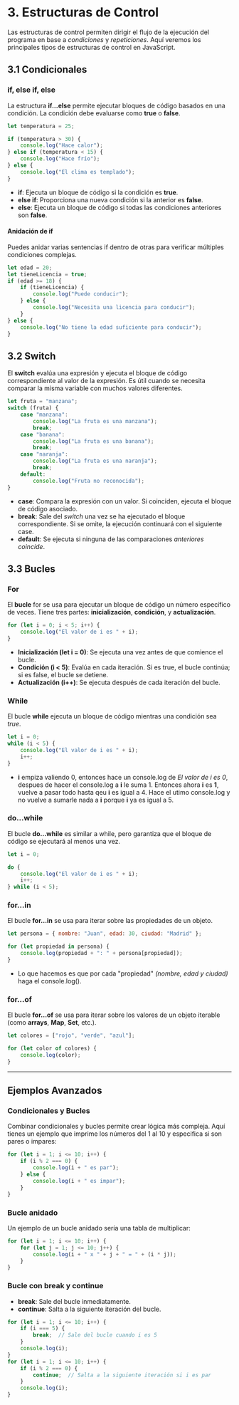 # 3. Estructuras de Control

Las estructuras de control permiten dirigir el flujo de la ejecución del programa en base a *condiciones* y *repeticiones*. Aquí veremos los principales tipos de estructuras de control en JavaScript.

## 3.1 Condicionales

### **if, else if, else**

La estructura **if...else** permite ejecutar bloques de código basados en una condición. La condición debe evaluarse como **true** o **false**.

```js
let temperatura = 25;

if (temperatura > 30) {
    console.log("Hace calor");
} else if (temperatura < 15) {
    console.log("Hace frío");
} else {
    console.log("El clima es templado");
}
```
- **if**: Ejecuta un bloque de código si la condición es **true**.
- **else if**: Proporciona una nueva condición si la anterior es **false**.
- **else**: Ejecuta un bloque de código si todas las condiciones anteriores son **false**.

#### **Anidación de if**
Puedes anidar varias sentencias if dentro de otras para verificar múltiples condiciones complejas.

```js
let edad = 20;
let tieneLicencia = true;
if (edad >= 18) {
    if (tieneLicencia) {
        console.log("Puede conducir");
    } else {
        console.log("Necesita una licencia para conducir");
    }
} else {
    console.log("No tiene la edad suficiente para conducir");
}
```

## 3.2 Switch

El **switch** evalúa una expresión y ejecuta el bloque de código correspondiente al valor de la expresión. Es útil cuando se necesita comparar la misma variable con muchos valores diferentes.

```js
let fruta = "manzana";
switch (fruta) {
    case "manzana":
        console.log("La fruta es una manzana");
        break;
    case "banana":
        console.log("La fruta es una banana");
        break;
    case "naranja":
        console.log("La fruta es una naranja");
        break;
    default:
        console.log("Fruta no reconocida");
}
```
- **case**: Compara la expresión con un valor. Si coinciden, ejecuta el bloque de código asociado.
- **break**: Sale del *switch* una vez se ha ejecutado el bloque correspondiente. Si se omite, la ejecución continuará con el siguiente case.
- **default**: Se ejecuta si ninguna de las comparaciones *anteriores coincide*.

## 3.3 Bucles
### For
El **bucle** for se usa para ejecutar un bloque de código un número específico de veces. Tiene tres partes: **inicialización**, **condición**, y **actualización**.
```js
for (let i = 0; i < 5; i++) {
    console.log("El valor de i es " + i);
}
```
- **Inicialización (let i = 0)**: Se ejecuta una vez antes de que comience el bucle.
- **Condición (i < 5)**: Evalúa en cada iteración. Si es true, el bucle continúa; si es false, el bucle se detiene.
- **Actualización (i++)**: Se ejecuta después de cada iteración del bucle.
  
### While
El bucle **while** ejecuta un bloque de código mientras una condición sea *true*.
```js
let i = 0;
while (i < 5) {
    console.log("El valor de i es " + i);
    i++;
}
```
- **i** empiza valiendo 0, entonces hace un console.log de *El valor de i es 0*, despues de hacer el console.log a **i** le suma 1. Entonces ahora **i** es **1**, vuelve a pasar todo hasta qeu **i** es igual a 4. Hace el utimo console.log y no vuelve a sumarle nada a **i** porque **i** ya es igual a 5.

### do...while
El bucle **do...while** es similar a while, pero garantiza que el bloque de código se ejecutará al menos una vez.
```js
let i = 0;

do {
    console.log("El valor de i es " + i);
    i++;
} while (i < 5);
```

### for...in
El bucle **for...in** se usa para iterar sobre las propiedades de un objeto.
```js
let persona = { nombre: "Juan", edad: 30, ciudad: "Madrid" };

for (let propiedad in persona) {
    console.log(propiedad + ": " + persona[propiedad]);
}
```
- Lo que hacemos es que por cada "propiedad" *(nombre, edad y ciudad)* haga el console.log().  

### for...of
El bucle **for...of** se usa para iterar sobre los valores de un objeto iterable (como **arrays**, **Map**, **Set**, etc.).
```js
let colores = ["rojo", "verde", "azul"];

for (let color of colores) {
    console.log(color);
}
```
---
## Ejemplos Avanzados
### Condicionales y Bucles
Combinar condicionales y bucles permite crear lógica más compleja. Aquí tienes un ejemplo que imprime los números del 1 al 10 y especifica si son pares o impares:
```js
for (let i = 1; i <= 10; i++) {
    if (i % 2 === 0) {
        console.log(i + " es par");
    } else {
        console.log(i + " es impar");
    }
}
```
### Bucle anidado
Un ejemplo de un bucle anidado sería una tabla de multiplicar:
```js
for (let i = 1; i <= 10; i++) {
    for (let j = 1; j <= 10; j++) {
        console.log(i + " x " + j + " = " + (i * j));
    }
}
```
### Bucle con break y continue
- **break**: Sale del bucle inmediatamente.
- **continue**: Salta a la siguiente iteración del bucle.

```js
for (let i = 1; i <= 10; i++) {
    if (i === 5) {
        break;  // Sale del bucle cuando i es 5
    }
    console.log(i);
}
for (let i = 1; i <= 10; i++) {
    if (i % 2 === 0) {
        continue;  // Salta a la siguiente iteración si i es par
    }
    console.log(i);
}
```

